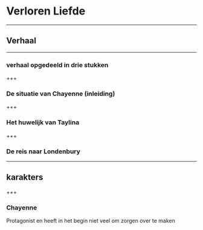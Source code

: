 # Verloren Liefde
---
## Verhaal
---
### verhaal opgedeeld in drie stukken
+++
### De situatie van Chayenne (inleiding)
+++
### Het huwelijk van Taylina
+++
### De reis naar Londenbury
---
## karakters
+++
### Chayenne

Protagonist en heeft in het begin niet veel om zorgen over te maken
